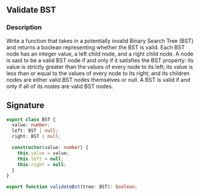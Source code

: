 ## Validate BST

### Description

Write a function that takes in a potentially invalid Binary Search Tree (BST) and returns a boolean representing whether the BST is valid.
Each BST node has an integer value, a left child node, and a right child node.
A node is said to be a valid BST node if and only if it satisfies the BST property: its value is strictly greater than the values of every node to its left; its value is less than or equal to the values of every node to its right; and its children nodes are either valid BST nodes themselves or null.
A BST is valid if and only if all of its nodes are valid BST nodes.

## Signature

```typescript
export class BST {
  value: number;
  left: BST | null;
  right: BST | null;

  constructor(value: number) {
    this.value = value;
    this.left = null;
    this.right = null;
  }
}

export function validateBst(tree: BST): boolean;
```

